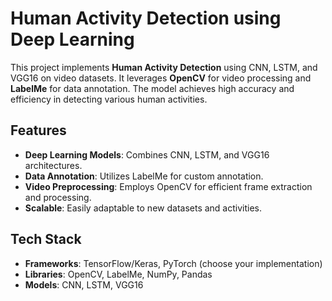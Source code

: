 # Human Activity Detection using Deep Learning

This project implements **Human Activity Detection** using CNN, LSTM, and VGG16 on video datasets. It leverages **OpenCV** for video processing and **LabelMe** for data annotation. The model achieves high accuracy and efficiency in detecting various human activities.

## Features
- **Deep Learning Models**: Combines CNN, LSTM, and VGG16 architectures.
- **Data Annotation**: Utilizes LabelMe for custom annotation.
- **Video Preprocessing**: Employs OpenCV for efficient frame extraction and processing.
- **Scalable**: Easily adaptable to new datasets and activities.

## Tech Stack
- **Frameworks**: TensorFlow/Keras, PyTorch (choose your implementation)
- **Libraries**: OpenCV, LabelMe, NumPy, Pandas
- **Models**: CNN, LSTM, VGG16
